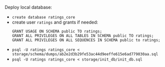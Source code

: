 Deploy local database:
- `create database ratings_core`
- create user `ratings` and grants if needed:
    ```
    GRANT USAGE ON SCHEMA public TO ratings;
    GRANT ALL PRIVILEGES ON ALL TABLES IN SCHEMA public TO ratings;
    GRANT ALL PRIVILEGES ON ALL SEQUENCES IN SCHEMA public to ratings;
    ```
- `psql -U ratings ratings_core < storage/schema/dumps/ab2e2d3b29fe53ac44d9eeffe615e6ad779030aa.sql`
- `psql -U ratings ratings_core < storage/init_db/init_db.sql`